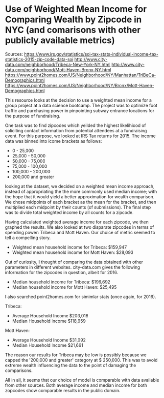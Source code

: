 
# Use of Weighted Mean Income for Comparing Wealth by Zipcode in NYC (and comarisons with other publicly available metrics)

Sources:
https://www.irs.gov/statistics/soi-tax-stats-individual-income-tax-statistics-2015-zip-code-data-soi
http://www.city-data.com/neighborhood/Tribeca-New-York-NY.html
http://www.city-data.com/neighborhood/Mott-Haven-Bronx-NY.html
https://www.point2homes.com/US/Neighborhood/NY/Manhattan/TriBeCa-Demographics.html
https://www.point2homes.com/US/Neighborhood/NY/Bronx/Mott-Haven-Demographics.html

This resource looks at the decision to use a weighted mean income for a group project at a data science bootcamp. The project was to optimize foot traffic and purchasing power in pinpointing subway entrance locations for the purpose of fundraising.

One task was to find zipcodes which yeilded the highest likelihiood of soliciting contact information from potential attendees at a fundraising event. For this purpose, we looked at IRS Tax returns for 2015. The income data was binned into icome brackets as follows:

- 0 - 25,000
- 25,000 - 50,000
- 50,000 - 75,000
- 75,000 - 100,000
- 100,000 - 200,000
- 200,000 and greater

looking at the dataset, we decided on a weighted mean income approach, instead of appropriating the the more commonly used median income; with the hope that it would yield a better approximation for wealth comparison. We chose midpoints of each bracket as the mean for the bracket, and then multiplied each midpoint by their counts (of submissions). The final step was to divide total weighted income by all counts for a zipcode.

Having calculated weighted average income for each zipcode, we then graphed the results. We also looked at two disparate zipcodes in terms of spending power: Tribeca and Mott Haven. Our choice of metric seemed to tell a compelling story.

- Weighted mean household income for Tribeca:   $159,947
- Weighted mean household income for Mott Haven: $28,093

Out of curiosity, I thought of comparing the data obtained with other parameters in different websites. city-data.com gives the following information for the zipcodes in question, albeit for 2016.

- Median household income for Tribeca: $196,692
- Median household income for Mott Haven: $25,495

I also searched point2homes.com for simimlar stats (once again, for 2016).

Tribeca:
- Average Household Income $203,018
- Median Household Income  $118,959

Mott Haven:
- Average Household Income $31,092
- Median Household Income  $21,661

The reason our results for Tribeca may be low is possibly because we capped the '200,000 and greater' category  at $ 250,000. This was to avoid extreme wealth influencing the data to the point of damaging the comparisons. 

All in all, it seems that our choice of model is comparable with data available from other sources. Both average income and median income for both zopcodes show comparable results in the public domain. 